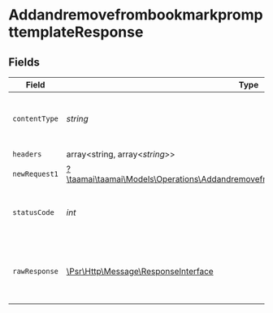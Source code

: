 # AddandremovefrombookmarkprompttemplateResponse


## Fields

| Field                                                                                                                                                               | Type                                                                                                                                                                | Required                                                                                                                                                            | Description                                                                                                                                                         |
| ------------------------------------------------------------------------------------------------------------------------------------------------------------------- | ------------------------------------------------------------------------------------------------------------------------------------------------------------------- | ------------------------------------------------------------------------------------------------------------------------------------------------------------------- | ------------------------------------------------------------------------------------------------------------------------------------------------------------------- |
| `contentType`                                                                                                                                                       | *string*                                                                                                                                                            | :heavy_check_mark:                                                                                                                                                  | HTTP response content type for this operation                                                                                                                       |
| `headers`                                                                                                                                                           | array<string, array<*string*>>                                                                                                                                      | :heavy_check_mark:                                                                                                                                                  | N/A                                                                                                                                                                 |
| `newRequest1`                                                                                                                                                       | [?\taamai\taamai\Models\Operations\AddandremovefrombookmarkprompttemplateNewRequest1](../../Models/Operations/AddandremovefrombookmarkprompttemplateNewRequest1.md) | :heavy_minus_sign:                                                                                                                                                  | OK                                                                                                                                                                  |
| `statusCode`                                                                                                                                                        | *int*                                                                                                                                                               | :heavy_check_mark:                                                                                                                                                  | HTTP response status code for this operation                                                                                                                        |
| `rawResponse`                                                                                                                                                       | [\Psr\Http\Message\ResponseInterface](https://www.php-fig.org/psr/psr-7/#33-psrhttpmessageresponseinterface)                                                        | :heavy_check_mark:                                                                                                                                                  | Raw HTTP response; suitable for custom response parsing                                                                                                             |